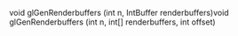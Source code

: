 void glGenRenderbuffers (int n, IntBuffer renderbuffers)void glGenRenderbuffers (int n, int[] renderbuffers, int offset)